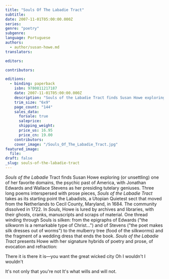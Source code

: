 ```yaml
---
title: "Souls Of The Labadie Tract"
subtitle:
date: 2007-11-01T05:00:00.000Z
series:
genre: "poetry"
subgenre:
language: Portuguese
authors:
  - author/susan-howe.md
translators:

editors:

contributors:

editions:
  - binding: paperback
    isbn: 9780811217187
    date: 2007-11-01T05:00:00.000Z
    description: "Souls of the Labadie Tract finds Susan Howe exploring (or unsettling) one of her favorite domains, the psychic past of America, with Jonathan Edwards and Wallace Stevens as her presiding tutelary geniuses. "
    trim_size: "6x9"
    page_count: "144"
    sales_data:
      forsale: true
      saleprice:
      shipping_weight:
      price_us: 16.95
      price_cn: 19.00
    contributors:
    cover_image: "/Souls_Of_The_Labadie_Tract.jpg"
featured_image:
  file:
draft: false
_slug: souls-of-the-labadie-tract
---
```


_Souls of the Labadie_ Tract finds Susan Howe exploring (or unsettling) one of her favorite domains, the psychic past of America, with Jonathan Edwards and Wallace Stevens as her presiding tutelary geniuses. Three long poems interspersed with prose pieces, _Souls of the Labadie Tract_ takes as its starting point the Labadists, a Utopian Quietest sect that moved from the Netherlands to Cecil County, Maryland, in 1684. The community dissolved in 1722. In _Souls_, Howe is lured by archives and libraries, with their ghosts, cranks, manuscripts and scraps of material. One thread winding through Souls is silken: from the epigraphs of Edwards ("the silkworm is a remarkable type of Christ...") and of Stevens ("the poet makes silk dresses out of worms") to the mulberry tree (food of the silkworms) and the fragment of a wedding dress that ends the book. _Souls of the Labadie Tract_ presents Howe with her signature hybrids of poetry and prose, of evocation and refraction:

There it is there it is—you
want the great wicked city
Oh I wouldn't I wouldn't

It's not only that you're not
It's what wills and will not.


